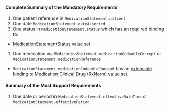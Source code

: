 #### Complete Summary of the Mandatory Requirements


1.  One patient reference in `MedicationStatement.patient`
1.  One date `MedicationStatement.dateAsserted`
1.  One status in `MedicationStatement.status` which has an [required](http://hl7.org/fhir/terminologies.html#required) binding to:
-   [MedicationStatementStatus] value set.
1.  One medication via `MedicationStatement.medicationCodeableConcept` or `MedicationStatement.medicationReference`   
-  `MedicationStatement.medicationCodeableConcept` has an [extensible](http://hl7.org/fhir/terminologies.html#extensible) binding to [Medication Clinical Drug (RxNorm)] value set.

#### Summary of the Must Support Requirements

1.  One date or period in `MedicationStatement.effectiveDateTime` or `MedicationStatment.effectivePeriod`


  [Medication Clinical Drug (RxNorm)]: ValueSet-medication-codes.html
  [MedicationRequestStatus]: http://hl7.org/fhir/ValueSet-medication-order-status.html
[MedicationStatementStatus]: http://hl7.org/fhir/ValueSet-medication-statement-status.html
